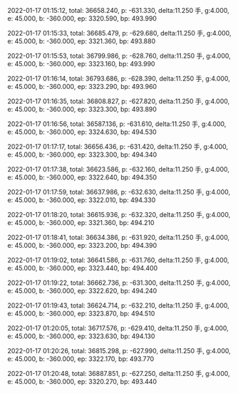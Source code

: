 2022-01-17 01:15:12, total: 36658.240, p: -631.330, delta:11.250 手, g:4.000, e: 45.000, b: -360.000, ep: 3320.590, bp: 493.990

2022-01-17 01:15:33, total: 36685.479, p: -629.680, delta:11.250 手, g:4.000, e: 45.000, b: -360.000, ep: 3321.360, bp: 493.880

2022-01-17 01:15:53, total: 36799.986, p: -628.760, delta:11.250 手, g:4.000, e: 45.000, b: -360.000, ep: 3323.160, bp: 493.990

2022-01-17 01:16:14, total: 36793.686, p: -628.390, delta:11.250 手, g:4.000, e: 45.000, b: -360.000, ep: 3323.290, bp: 493.960

2022-01-17 01:16:35, total: 36808.827, p: -627.820, delta:11.250 手, g:4.000, e: 45.000, b: -360.000, ep: 3323.300, bp: 493.890

2022-01-17 01:16:56, total: 36587.136, p: -631.610, delta:11.250 手, g:4.000, e: 45.000, b: -360.000, ep: 3324.630, bp: 494.530

2022-01-17 01:17:17, total: 36656.436, p: -631.420, delta:11.250 手, g:4.000, e: 45.000, b: -360.000, ep: 3323.300, bp: 494.340

2022-01-17 01:17:38, total: 36623.586, p: -632.160, delta:11.250 手, g:4.000, e: 45.000, b: -360.000, ep: 3322.640, bp: 494.350

2022-01-17 01:17:59, total: 36637.986, p: -632.630, delta:11.250 手, g:4.000, e: 45.000, b: -360.000, ep: 3322.010, bp: 494.330

2022-01-17 01:18:20, total: 36615.936, p: -632.320, delta:11.250 手, g:4.000, e: 45.000, b: -360.000, ep: 3321.360, bp: 494.210

2022-01-17 01:18:41, total: 36634.386, p: -631.920, delta:11.250 手, g:4.000, e: 45.000, b: -360.000, ep: 3323.200, bp: 494.390

2022-01-17 01:19:02, total: 36641.586, p: -631.760, delta:11.250 手, g:4.000, e: 45.000, b: -360.000, ep: 3323.440, bp: 494.400

2022-01-17 01:19:22, total: 36662.736, p: -631.300, delta:11.250 手, g:4.000, e: 45.000, b: -360.000, ep: 3322.620, bp: 494.240

2022-01-17 01:19:43, total: 36624.714, p: -632.210, delta:11.250 手, g:4.000, e: 45.000, b: -360.000, ep: 3323.870, bp: 494.510

2022-01-17 01:20:05, total: 36717.576, p: -629.410, delta:11.250 手, g:4.000, e: 45.000, b: -360.000, ep: 3323.630, bp: 494.130

2022-01-17 01:20:26, total: 36815.298, p: -627.990, delta:11.250 手, g:4.000, e: 45.000, b: -360.000, ep: 3322.170, bp: 493.770

2022-01-17 01:20:48, total: 36887.851, p: -627.250, delta:11.250 手, g:4.000, e: 45.000, b: -360.000, ep: 3320.270, bp: 493.440